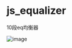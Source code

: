 # js_equalizer
10段eq均衡器

![image](https://user-images.githubusercontent.com/37532314/235042515-ab169658-55a5-49eb-9114-16af52a3e396.png)
